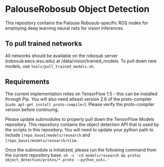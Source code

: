 # PalouseRobosub Object Detection
This repository contains the Palouse Robosub-specific ROS nodes for employing deep learning neural nets for vision inferences.

## To pull trained networks
All networks should be available on the robosub server (robosub.eecs.wsu.edu)
    at /data/vision/trained_models. To pull down new models, use
    `tools/pull_trained_models.sh`.

## Requirements
The current implementation relies on TensorFlow 1.5 - this can be installed
through Pip. You will also need atleast version 2.6 of the proto-compiler
(`sudo apt-get install proto-compiler`). Please verify the proto-compiler
version before continuing.

Please update submodules to properly pull down the TensorFlow Models
repository. This repository contains the object detection API that is used by
the scripts in this repository. You will need to update your python path to
include `[repo_base]/models/research` and `[repo_base]/models/research/slim`.

Once the submodule is initialized, please run the following command from the
current repository base.
`sh -c 'cd models/research && protoc object_detection/protos/*.proto --python_out=.'`
